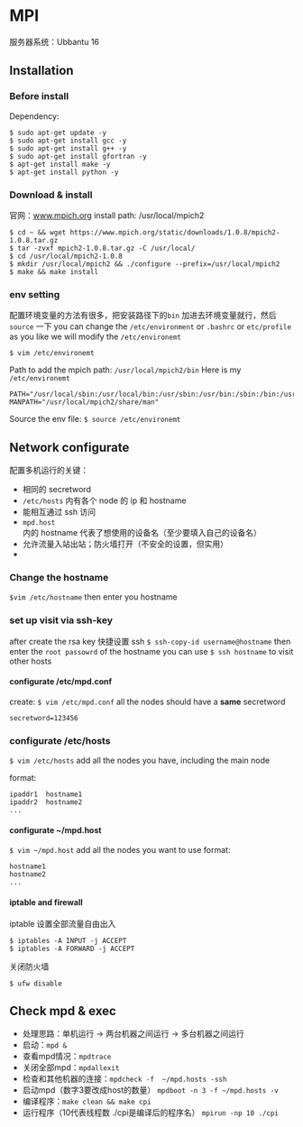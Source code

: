 # MPI
服务器系统：Ubbantu 16

## Installation 
### Before install
Dependency:
```
$ sudo apt-get update -y
$ sudo apt-get install gcc -y
$ sudo apt-get install g++ -y
$ sudo apt-get install gfortran -y
$ apt-get install make -y
$ apt-get install python -y
```
### Download  & install 
官网：www.mpich.org
install path: /usr/local/mpich2
```
$ cd ~ && wget https://www.mpich.org/static/downloads/1.0.8/mpich2-1.0.8.tar.gz
$ tar -zvxf mpich2-1.0.8.tar.gz -C /usr/local/
$ cd /usr/local/mpich2-1.0.8
$ mkdir /usr/local/mpich2 && ./configure --prefix=/usr/local/mpich2
$ make && make install
```

### env setting 
配置环境变量的方法有很多，把安装路径下的`bin` 加进去环境变量就行，然后 `source` 一下
you can change the `/etc/environment` or `.bashrc` or `etc/profile` as you like 
we will modify the `/etc/environemt`
```
$ vim /etc/environemt 
```
Path to add the mpich path: `/usr/local/mpich2/bin`
Here is my `/etc/environemt`
```
PATH="/usr/local/sbin:/usr/local/bin:/usr/sbin:/usr/bin:/sbin:/bin:/usr/games:/usr/local/games:/snap/bin:/usr/local/mpich2/bin"
MANPATH="/usr/local/mpich2/share/man"
```
Source the env file: `$ source /etc/environemt`

## Network configurate
配置多机运行的关键：
- 相同的 secretword
- `/etc/hosts` 内有各个 node 的 ip 和 hostname
- 能相互通过 ssh 访问
- `mpd.host` 内的 hostname 代表了想使用的设备名（至少要填入自己的设备名）
- 允许流量入站出站；防火墙打开（不安全的设置，但实用）
- 
### Change the hostname 
`$vim /etc/hostname` then enter you hostname 

### set up visit via ssh-key
after create the rsa key
快捷设置 ssh `$ ssh-copy-id username@hostname`
then enter the `root passowrd` of the hostname 
you can use `$ ssh hostname` to visit other hosts

#### configurate /etc/mpd.conf
create: `$ vim /etc/mpd.conf`
all the nodes should have a **same** secretword
```
secretword=123456
```

### configurate /etc/hosts
`$ vim /etc/hosts`
add all the nodes you have, including the main node 

format:
```
ipaddr1  hostname1
ipaddr2  hostname2
...
```

#### configurate ~/mpd.host 
`$ vim ~/mpd.host`
add all the nodes you want to use
format:
```
hostname1
hostname2
...
```

#### iptable and firewall
iptable 设置全部流量自由出入
```
$ iptables -A INPUT -j ACCEPT
$ iptables -A FORWARD -j ACCEPT
```
关闭防火墙
```
$ ufw disable
```

## Check mpd & exec
* 处理思路：单机运行 -> 两台机器之间运行 -> 多台机器之间运行
* 启动：`mpd &`
* 查看mpd情况：`mpdtrace`
* 关闭全部mpd：`mpdallexit`
* 检查和其他机器的连接：`mpdcheck -f  ~/mpd.hosts -ssh`
* 启动mpd（数字3要改成host的数量） `mpdboot -n 3 -f ~/mpd.hosts -v `
* 编译程序：`make clean && make cpi`
* 运行程序（10代表线程数 ./cpi是编译后的程序名） `mpirun -np 10 ./cpi`